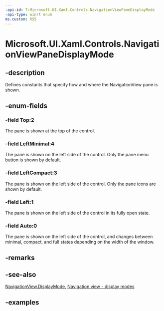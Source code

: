 ```yaml
---
-api-id: T:Microsoft.UI.Xaml.Controls.NavigationViewPaneDisplayMode
-api-type: winrt enum
ms.custom: RS5
---
```

<!-- Enumeration syntax.
public enum NavigationViewPaneDisplayMode : int 
-->

# Microsoft.UI.Xaml.Controls.NavigationViewPaneDisplayMode


## -description

Defines constants that specify how and where the NavigationView pane is shown.


## -enum-fields


### -field Top:2

The pane is shown at the top of the control.


### -field LeftMinimal:4

The pane is shown on the left side of the control. Only the pane menu button is shown by default.


### -field LeftCompact:3

The pane is shown on the left side of the control. Only the pane icons are shown by default.


### -field Left:1

The pane is shown on the left side of the control in its fully open state.


### -field Auto:0

The pane is shown on the left side of the control, and changes between minimal, compact, and full states depending on the width of the window.


## -remarks


## -see-also

[NavigationView.DisplayMode](navigationview_displaymode.md), [Navigation view - display modes](/windows/uwp/design/controls-and-patterns/navigationview#display-modes)


## -examples


